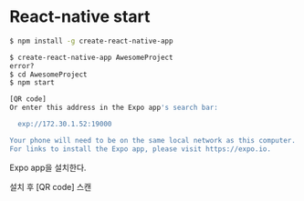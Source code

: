 # React-native start

```bash
$ npm install -g create-react-native-app
```

```bash
$ create-react-native-app AwesomeProject
error?
$ cd AwesomeProject
$ npm start
```

```bash
[QR code]
Or enter this address in the Expo app's search bar:

  exp://172.30.1.52:19000

Your phone will need to be on the same local network as this computer.
For links to install the Expo app, please visit https://expo.io.
```

Expo app을 설치한다.

설치 후 [QR code] 스캔

